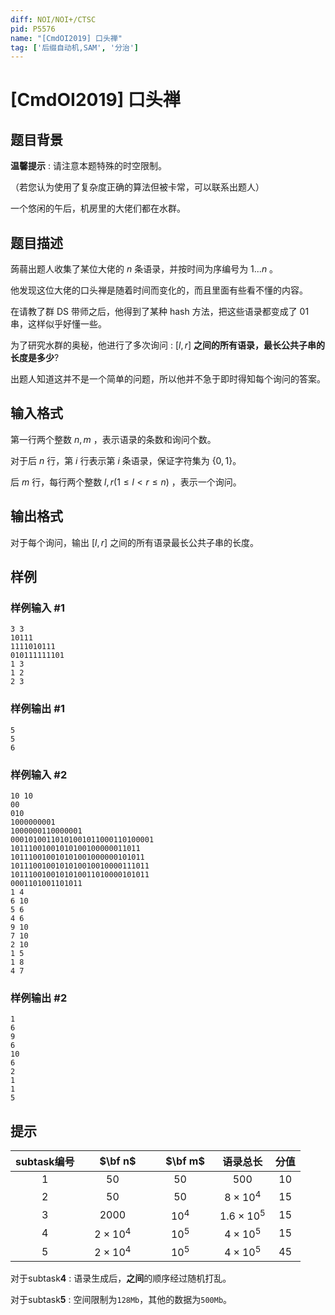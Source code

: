 ```yaml
---
diff: NOI/NOI+/CTSC
pid: P5576
name: "[CmdOI2019] 口头禅"
tag: ['后缀自动机,SAM', '分治']
---
```

# [CmdOI2019] 口头禅
## 题目背景

**温馨提示** : 请注意本题特殊的时空限制。

（若您认为使用了复杂度正确的算法但被卡常，可以联系出题人）

一个悠闲的午后，机房里的大佬们都在水群。
## 题目描述

蒟蒻出题人收集了某位大佬的 $n$ 条语录，并按时间为序编号为 $1...n$ 。

他发现这位大佬的口头禅是随着时间而变化的，而且里面有些看不懂的内容。

在请教了群 DS 带师之后，他得到了某种 hash 方法，把这些语录都变成了 01 串，这样似乎好懂一些。

为了研究水群的奥秘，他进行了多次询问 : $[l,r]$ **之间的所有语录，最长公共子串的长度是多少**?

出题人知道这并不是一个简单的问题，所以他并不急于即时得知每个询问的答案。
## 输入格式

第一行两个整数 $n,m$ ，表示语录的条数和询问个数。

对于后 $n$ 行，第 $i$ 行表示第 $i$ 条语录，保证字符集为 $\{0,1\}$。

后 $m$ 行，每行两个整数 $l,r(1\leq l<r \leq n)$ ，表示一个询问。
## 输出格式

对于每个询问，输出 $[l,r]$ 之间的所有语录最长公共子串的长度。
## 样例

### 样例输入 #1
```
3 3
10111
1111010111
010111111101
1 3
1 2
2 3
```
### 样例输出 #1
```
5
5
6
```
### 样例输入 #2
```
10 10
00
010
1000000001
1000000110000001
00010100110101001011000110100001
10111001001010100100000011011
101110010010101001000000101011
1011100100101010010010000111011
1011100100101010011010000101011
0001101001101011
1 4
6 10
5 6
4 6
9 10
7 10
2 10
1 5
1 8
4 7
```
### 样例输出 #2
```
1
6
9
6
10
6
2
1
1
5
```
## 提示

| subtask编号 | 　$\bf n$　 | 　$\bf m$　 | 语录总长 | 分值 |
| :--: | :--: | :--: | :--: | :--: |
| 1 | $50$ | $50$ | $500$ | $10$ |
| 2 | $50$ | $50$ | $8\times 10^4$ | $15$ |
| 3 | $2000$ | $10^4$ | $1.6\times 10^5$ | $15$ |
| 4 | $2\times 10^4$ | $10^5$ | $4\times 10^5$ | $15$ |
| 5 | $2\times 10^4$ | $10^5$ | $4\times 10^5$ | $45$ |

对于subtask**4** : 语录生成后，**之间**的顺序经过随机打乱。

对于subtask**5** : 空间限制为$\texttt{128Mb}$，其他的数据为$\texttt{500Mb}$。
